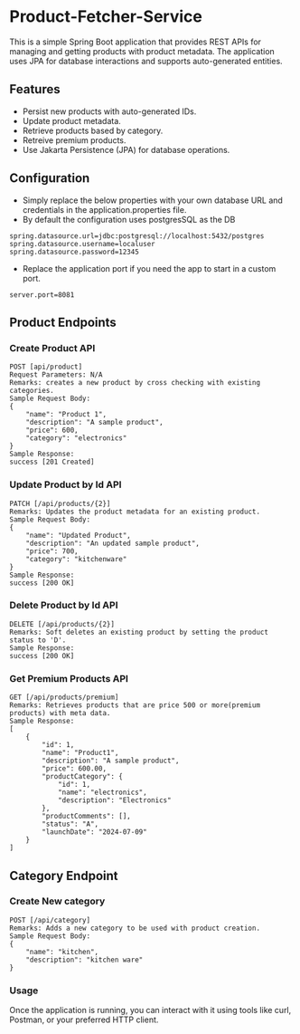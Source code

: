 # Product-Fetcher-Service
This is a simple Spring Boot application that provides REST APIs for managing and getting products with product metadata.
The application uses JPA for database interactions and supports auto-generated entities.

## Features
* Persist new products with auto-generated IDs.
* Update product metadata.
* Retrieve products based by category.
* Retreive premium products.
* Use Jakarta Persistence (JPA) for database operations.

## Configuration
* Simply replace the below properties with your own database URL and credentials in the application.properties file.
* By default the configuration uses postgresSQL as the DB
```
spring.datasource.url=jdbc:postgresql://localhost:5432/postgres
spring.datasource.username=localuser
spring.datasource.password=12345
```
* Replace the application port if you need the app to start in a custom port.
```
server.port=8081
```
## Product Endpoints
### Create Product API
```
POST [api/product]
Request Parameters: N/A
Remarks: creates a new product by cross checking with existing categories.
Sample Request Body: 
{
    "name": "Product 1",
    "description": "A sample product",
    "price": 600,
    "category": "electronics"
}
Sample Response:
success [201 Created]
```
### Update Product by Id API
```
PATCH [/api/products/{2}]
Remarks: Updates the product metadata for an existing product.
Sample Request Body: 
{
    "name": "Updated Product",
    "description": "An updated sample product",
    "price": 700,
    "category": "kitchenware"
}
Sample Response:
success [200 OK]
```

### Delete Product by Id API
```
DELETE [/api/products/{2}]
Remarks: Soft deletes an existing product by setting the product status to 'D'.
Sample Response:
success [200 OK]
```

### Get Premium Products API
```
GET [/api/products/premium]
Remarks: Retrieves products that are price 500 or more(premium products) with meta data.
Sample Response:
[
    {
        "id": 1,
        "name": "Product1",
        "description": "A sample product",
        "price": 600.00,
        "productCategory": {
            "id": 1,
            "name": "electronics",
            "description": "Electronics"
        },
        "productComments": [],
        "status": "A",
        "launchDate": "2024-07-09"
    }
]
```

## Category Endpoint
### Create New category
```
POST [/api/category]
Remarks: Adds a new category to be used with product creation.
Sample Request Body:
{
    "name": "kitchen",
    "description": "kitchen ware"
}
```

### Usage
Once the application is running, you can interact with it using tools like curl, Postman, or your preferred HTTP client.

